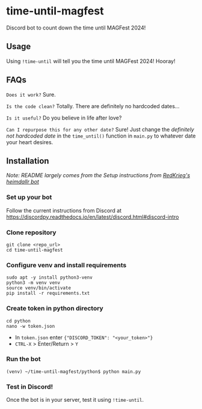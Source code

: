 # time-until-magfest
Discord bot to count down the time until MAGFest 2024!

## Usage
Using `!time-until` will tell you the time until MAGFest 2024! Hooray!

## FAQs
`Does it work?`
Sure.

`Is the code clean?`
Totally. There are definitely no hardcoded dates...

`Is it useful?`
Do you believe in life after love?

`Can I repurpose this for any other date?`
Sure! Just change the *definitely not hardcoded date* in the `time_until()` function in `main.py` to whatever date your heart desires.

## Installation
*Note: README largely comes from the Setup instructions from [RedKrieg's heimdallr bot](https://github.com/RedKrieg/heimdallr/tree/main)*

### Set up your bot
Follow the current instructions from Discord at https://discordpy.readthedocs.io/en/latest/discord.html#discord-intro

### Clone repository
```
git clone <repo_url>
cd time-until-magfest
```

### Configure venv and install requirements
```
sudo apt -y install python3-venv
python3 -m venv venv
source venv/bin/activate
pip install -r requirements.txt
```

### Create token in python directory
```
cd python
nano -w token.json
```
- In `token.json` enter `{"DISCORD_TOKEN": "<your_token>"}`
- `CTRL-X` > Enter/Return > `Y`

### Run the bot
```
(venv) ~/time-until-magfest/python$ python main.py
```

### Test in Discord!
Once the bot is in your server, test it using `!time-until`.
